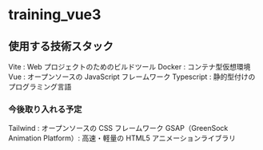 # training_vue3

## 使用する技術スタック

Vite : Web プロジェクトのためのビルドツール
Docker : コンテナ型仮想環境
Vue : オープンソースの JavaScript フレームワーク
Typescript : 静的型付けのプログラミング言語

### 今後取り入れる予定

Tailwind : オープンソースの CSS フレームワーク
GSAP（GreenSock Animation Platform）: 高速・軽量の HTML5 アニメーションライブラリ
